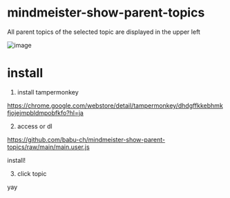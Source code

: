 # mindmeister-show-parent-topics

All parent topics of the selected topic are displayed in the upper left


![image](https://user-images.githubusercontent.com/42715882/158529125-271cb0f3-9cc1-4790-9ea4-21b71626ddc5.png)

# install

1. install tampermonkey

https://chrome.google.com/webstore/detail/tampermonkey/dhdgffkkebhmkfjojejmpbldmpobfkfo?hl=ja

2. access or dl

https://github.com/babu-ch/mindmeister-show-parent-topics/raw/main/main.user.js

install!

3. click topic

yay
